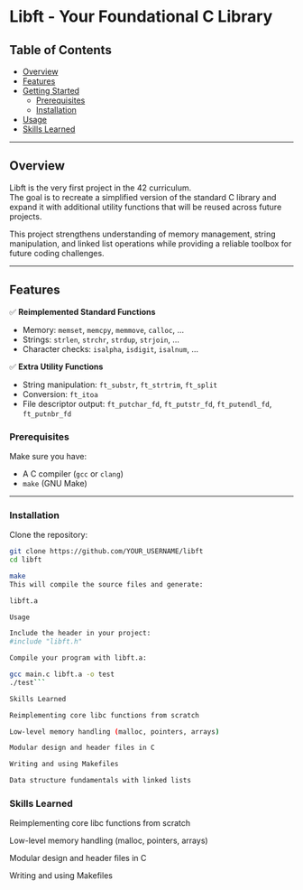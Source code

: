 # Libft - Your Foundational C Library

## Table of Contents
- [Overview](#overview)
- [Features](#features)
- [Getting Started](#getting-started)
  - [Prerequisites](#prerequisites)
  - [Installation](#installation)
- [Usage](#usage)
- [Skills Learned](#skills-learned)

---

## Overview
Libft is the very first project in the 42 curriculum.  
The goal is to recreate a simplified version of the standard C library and expand it with additional utility functions that will be reused across future projects.

This project strengthens understanding of memory management, string manipulation, and linked list operations while providing a reliable toolbox for future coding challenges.

---

## Features
✅ **Reimplemented Standard Functions**  
- Memory: `memset`, `memcpy`, `memmove`, `calloc`, …  
- Strings: `strlen`, `strchr`, `strdup`, `strjoin`, …  
- Character checks: `isalpha`, `isdigit`, `isalnum`, …  

✅ **Extra Utility Functions**  
- String manipulation: `ft_substr`, `ft_strtrim`, `ft_split`  
- Conversion: `ft_itoa`  
- File descriptor output: `ft_putchar_fd`, `ft_putstr_fd`, `ft_putendl_fd`, `ft_putnbr_fd`  

### Prerequisites
Make sure you have:
- A C compiler (`gcc` or `clang`)  
- `make` (GNU Make)

---

### Installation
Clone the repository:

```bash
git clone https://github.com/YOUR_USERNAME/libft
cd libft

make
This will compile the source files and generate:

libft.a

Usage

Include the header in your project:
#include "libft.h"

Compile your program with libft.a:

gcc main.c libft.a -o test
./test```

Skills Learned

Reimplementing core libc functions from scratch

Low-level memory handling (malloc, pointers, arrays)

Modular design and header files in C

Writing and using Makefiles

Data structure fundamentals with linked lists

```
### Skills Learned

Reimplementing core libc functions from scratch

Low-level memory handling (malloc, pointers, arrays)

Modular design and header files in C

Writing and using Makefiles
